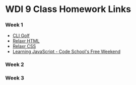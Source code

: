 # WDI 9 Class Homework Links

### Week 1

* [CLI Golf](https://github.com/generalassembly-atx/cli_golf)
* [Relaxr HTML](https://github.com/generalassembly-atx/relaxr_html)
* [Relaxr CSS](https://github.com/generalassembly-atx/relaxr_css)
* [Learning JavaScript - Code School's Free Weekend](https://www.codeschool.com/learn/javascript)

### Week 2


### Week 3


